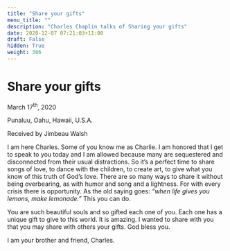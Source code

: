 ```yaml
---
title: "Share your gifts"
menu_title: ""
description: "Charles Chaplin talks of Sharing your gifts"
date: 2020-12-07 07:21:03+11:00
draft: False
hidden: True
weight: 386
---
```

# Share your gifts

March 17<sup>th</sup>, 2020

Punaluu, Oahu, Hawaii, U.S.A.

Received by Jimbeau Walsh



I am here Charles. Some of you know me as Charlie. I am honored that I get to speak to you today and I am allowed because many are sequestered and disconnected from their usual distractions. So it’s a perfect time to share songs of love, to dance with the children, to create art, to give what you know
of this truth of God’s love. There are so many ways to share it without being overbearing, as with humor and song and a lightness. For with every crisis there is opportunity. As the old saying goes: *“when life gives you lemons, make lemonade.”* This you can do.  

You are such beautiful souls and so gifted each one of you. Each one has a unique gift to give to this world. It is amazing. I wanted to share with you that you may share with others your gifts. God bless you.

I am your brother and friend, Charles.